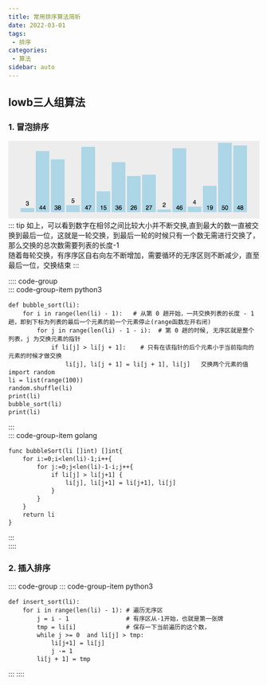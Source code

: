```yaml
---
title: 常用排序算法简析
date: 2022-03-01
tags:
 - 排序
categories: 
 - 算法
sidebar: auto
---
```


## lowb三人组算法

### 1.  冒泡排序
![动图演示](../../../.vuepress/public/bubbleSort.gif)
::: tip
如上，可以看到数字在相邻之间比较大小并不断交换,直到最大的数一直被交换到最后一位，这就是一轮交换，到最后一轮的时候只有一个数无需进行交换了，那么交换的总次数需要列表的长度-1  
随着毎轮交换，有序序区自右向左不断增加，需要循环的无序区则不断减少，直至最后一位，交换结束
:::

:::: code-group  
::: code-group-item python3  
```python3
def bubble_sort(li):
    for i in range(len(li) - 1):   # 从第 0 趟开始，一共交换列表的长度 - 1趟，即到下标为列表的最后一个元素的前一个元素停止(range函数左开右闭)
        for j in range(len(li) - 1 - i):  # 第 0 趟的时候, 无序区就是整个列表，j 为交换元素的指针
            if li[j] > li[j + 1]:    # 只有在该指针的后个元素小于当前指向的元素的时候才做交换
                li[j], li[j + 1] = li[j + 1], li[j]   交换两个元素的值
import random 
li = list(range(100))
random.shuffle(li)
print(li)
bubble_sort(li)
print(li)
```
:::  
::: code-group-item golang  
``` golang
func bubbleSort(li []int) []int{
    for i:=0;i<len(li)-1;i++{
        for j:=0;j<len(li)-1-i;j++{
            if li[j] > li[j+1] {
                li[j], li[j+1] = li[j+1], li[j]
            }
        }
    }
    return li
}
```
:::  
::::  

### 2. 插入排序

:::: code-group
::: code-group-item python3
```python3
def insert_sort(li):
    for i in range(len(li) - 1): # 遍历无序区
        j = i - 1                # 有序区从-1开始，也就是第一张牌
        tmp = li[i]              # 保存一下当前遍历的这个数，
        while j >= 0  and li[j] > tmp:
            li[j+1] = li[j]
            j -= 1
        li[j + 1] = tmp
```
:::
::::


